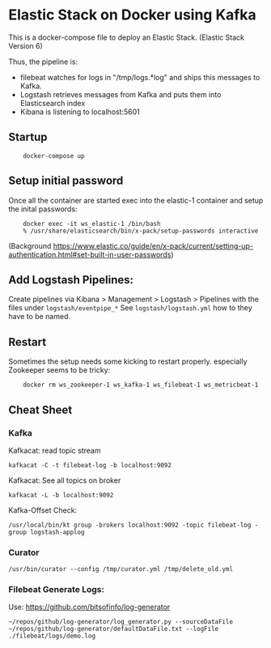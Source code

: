 # Elastic Stack on Docker using Kafka
This is a docker-compose file to deploy an Elastic Stack. (Elastic Stack Version 6)

Thus, the pipeline is:
* filebeat watches for logs in "/tmp/logs.*log" and ships this messages to Kafka.
* Logstash retrieves messages from Kafka and puts them into Elasticsearch index
* Kibana is listening to localhost:5601

## Startup
```
    docker-compose up
```

## Setup initial password
Once all the container are started exec  into the elastic-1 container and setup the inital passwords:
```
    docker exec -it ws_elastic-1 /bin/bash
    % /usr/share/elasticsearch/bin/x-pack/setup-passwords interactive
```
(Background https://www.elastic.co/guide/en/x-pack/current/setting-up-authentication.html#set-built-in-user-passwords)

## Add Logstash Pipelines:
Create pipelines via Kibana > Management > Logstash > Pipelines with the files under `logstash/eventpipe_*`
See `logstash/logstash.yml` how to they have to be named.

## Restart
Sometimes the setup needs some kicking to restart properly. especially Zookeeper seems to be tricky:
```
    docker rm ws_zookeeper-1 ws_kafka-1 ws_filebeat-1 ws_metricbeat-1
```


## Cheat Sheet

### Kafka 
Kafkacat: read topic stream
```shell
kafkacat -C -t filebeat-log -b localhost:9092
```
Kafkacat: See all topics on broker
```shell
kafkacat -L -b localhost:9092
```

Kafka-Offset Check:
```shell
/usr/local/bin/kt group -brokers localhost:9092 -topic filebeat-log -group logstash-applog
```

### Curator
```
/usr/bin/curator --config /tmp/curator.yml /tmp/delete_old.yml
```

### Filebeat Generate Logs:
Use: https://github.com/bitsofinfo/log-generator
```
~/repos/github/log-generator/log_generator.py --sourceDataFile ~/repos/github/log-generator/defaultDataFile.txt --logFile ./filebeat/logs/demo.log
```


